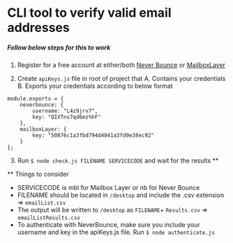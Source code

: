 # CLI tool to verify valid email addresses

##### Follow below steps for this to work
1. Register for a free account at either/both [Never Bounce](https://neverbounce.com/) or [MailboxLayer](https://mailboxlayer.com/)

2. Create `apiKeys.js` file in root of project that
A. Contains your credentials
B. Exports your credentials according to below format

```
module.exports = {
    neverbounce: {
        username: "L4z9jrv7",
        key: "QIXTns7qd6mz%hF"
    },
    mailboxLayer: {
        key: "50876c1a3fbd794d4841a3fd9e38ec92"
    }
};
```
3. Run `$ node check.js FILENAME SERVICECODE` and wait for the results **


** Things to consider
* SERVICECODE is mbl for Mailbox Layer or nb for Never Bounce
* FILENAME should be located in `/desktop` and include the .csv extension => `emailList.csv`
* The output will be written to `/desktop` as `FILENAME`+ `Results.csv` => `emailListResults.csv`
* To authenticate with NeverBounce, make sure you include your username and key in the apiKeys.js file. Run `$ node authenticate.js`